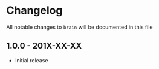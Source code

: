# Changelog

All notable changes to `brain` will be documented in this file

## 1.0.0 - 201X-XX-XX

- initial release
